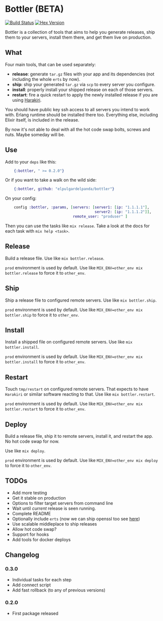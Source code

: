 # Bottler (BETA)

[![Build Status](https://travis-ci.org/elpulgardelpanda/bottler.svg?branch=master)](https://travis-ci.org/elpulgardelpanda/bottler)
[![Hex Version](http://img.shields.io/hexpm/v/bottler.svg?style=flat)](https://hex.pm/packages/bottler)

Bottler is a collection of tools that aims to help you generate releases, ship
them to your servers, install them there, and get them live on production.

## What

Four main tools, that can be used separately:

* __release__: generate `tar.gz` files with your app and its dependencies (not
including the whole `erts` by now).
* __ship__: ship your generated `tar.gz` via `scp` to every server you configure.
* __install__: properly install your shipped release on each of those servers.
* __restart__: fire a quick restart to apply the newly installed release if you
are using [Harakiri](http://github.com/elpulgardelpanda/harakiri).

You should have public key ssh access to all servers you intend to work with.
Erlang runtime should be installed there too. Everything else, including Elixir
itself, is included in the release.

By now it's not able to deal with all the hot code swap bolts, screws and nuts.
Maybe someday will be.

## Use

Add to your `deps` like this:

```elixir
    {:bottler, " >= 0.2.0"}
```

Or if you want to take a walk on the wild side:

```elixir
    {:bottler, github: "elpulgardelpanda/bottler"}
```

On your config:

```elixir
    config :bottler, :params, [servers: [server1: [ip: "1.1.1.1"],
                                         server2: [ip: "1.1.1.2"]],
                               remote_user: "produser" ]
```

Then you can use the tasks like `mix release`. Take a look at the
docs for each task with `mix help <task>`.

## Release

Build a release file. Use like `mix bottler.release`.

`prod` environment is used by default. Use like
`MIX_ENV=other_env mix bottler.release` to force it to `other_env`.

## Ship

Ship a release file to configured remote servers.
Use like `mix bottler.ship`.

`prod` environment is used by default. Use like
`MIX_ENV=other_env mix bottler.ship` to force it to `other_env`.

## Install

Install a shipped file on configured remote servers.
Use like `mix bottler.install`.

`prod` environment is used by default. Use like
`MIX_ENV=other_env mix bottler.install` to force it to `other_env`.

## Restart

Touch `tmp/restart` on configured remote servers.
That expects to have `Harakiri` or similar software reacting to that.
Use like `mix bottler.restart`.

`prod` environment is used by default. Use like
`MIX_ENV=other_env mix bottler.restart` to force it to `other_env`.

## Deploy

Build a release file, ship it to remote servers, install it, and restart
the app. No hot code swap for now.

Use like `mix deploy`.

`prod` environment is used by default. Use like
`MIX_ENV=other_env mix deploy` to force it to `other_env`.

## TODOs

* Add more testing
* Get it stable on production
* Options to filter target servers from command line
* Wait until _current_ release is seen running.
* Complete README
* Optionally include `erts` (now we can ship openssl too see [here](http://www.erlang.org/download/otp_src_17.4.readme))
* Use scalable middleplace to ship releases
* Allow hot code swap?
* Support for hooks
* Add tools for docker deploys

## Changelog

### 0.3.0

* Individual tasks for each step
* Add connect script
* Add fast rollback (to any of previous versions)

### 0.2.0

* First package released
